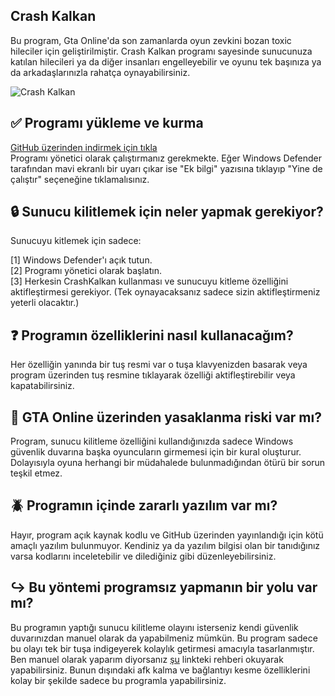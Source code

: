 ## Crash Kalkan
Bu program, Gta Online'da son zamanlarda oyun zevkini bozan toxic hileciler için geliştirilmiştir. Crash Kalkan programı sayesinde sunucunuza katılan hilecileri ya da diğer insanları engelleyebilir ve oyunu tek başınıza ya da arkadaşlarınızla rahatça oynayabilirsiniz.

![Crash Kalkan](https://i.hizliresim.com/1jsrxg1.png)

## ✅ Programı yükleme ve kurma

[GitHub üzerinden indirmek için tıkla](https://github.com/ronaldinho62/CrashKalkan/releases/download/crashkalkan/CrashKalkan.exe) <br>
Programı yönetici olarak çalıştırmanız gerekmekte. Eğer Windows Defender tarafından mavi ekranlı bir uyarı çıkar ise "Ek bilgi" yazısına tıklayıp "Yine de çalıştır" seçeneğine tıklamalısınız.

## 🔒 Sunucu kilitlemek için neler yapmak gerekiyor?
Sunucuyu kitlemek için sadece:

[1] Windows Defender'ı açık tutun.<br>
[2] Programı yönetici olarak başlatın.<br>
[3] Herkesin CrashKalkan kullanması ve sunucuyu kitleme özelliğini aktifleştirmesi gerekiyor. (Tek oynayacaksanız sadece sizin aktifleştirmeniz yeterli olacaktır.)

## ❓ Programın özelliklerini nasıl kullanacağım?
Her özelliğin yanında bir tuş resmi var o tuşa klavyenizden basarak veya program üzerinden tuş resmine tıklayarak özelliği aktifleştirebilir veya kapatabilirsiniz.

## 🚫 GTA Online üzerinden yasaklanma riski var mı?
Program, sunucu kilitleme özelliğini kullandığınızda sadece Windows güvenlik duvarına başka oyuncuların girmemesi için bir kural oluşturur. Dolayısıyla oyuna herhangi bir müdahalede bulunmadığından ötürü bir sorun teşkil etmez.

## 🪲 Programın içinde zararlı yazılım var mı?
Hayır, program açık kaynak kodlu ve GitHub üzerinden yayınlandığı için kötü amaçlı yazılım bulunmuyor. Kendiniz ya da yazılım bilgisi olan bir tanıdığınız varsa kodlarını inceletebilir ve dilediğiniz gibi düzenleyebilirsiniz.

## ↪️ Bu yöntemi programsız yapmanın bir yolu var mı?
Bu programın yaptığı sunucu kilitleme olayını isterseniz kendi güvenlik duvarınızdan manuel olarak da yapabilmeniz mümkün. Bu program sadece bu olayı tek bir tuşa indigeyerek kolaylık getirmesi amacıyla tasarlanmıştır. Ben manuel olarak yaparım diyorsanız [şu](https://leo3418.github.io/collections/gta-online-guides/firewall-rule-on-pc) linkteki rehberi okuyarak yapabilirsiniz. Bunun dışındaki afk kalma ve bağlantıyı kesme özelliklerini kolay bir şekilde sadece bu programla yapabilirsiniz.
